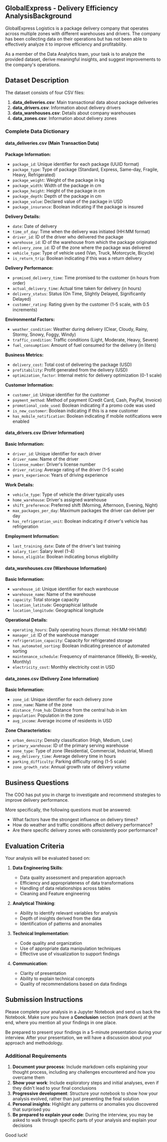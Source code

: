 ## GlobalExpress - Delivery Efficiency AnalysisBackground

GlobalExpress Logistics is a package delivery company that operates across multiple zones with different warehouses and drivers. The company has been collecting data on their operations but has not been able to effectively analyze it to improve efficiency and profitability.

As a member of the Data Analytics team, your task is to analyze the provided dataset, derive meaningful insights, and suggest improvements to the company's operations.

## Dataset Description

The dataset consists of four CSV files:

1. **data_deliveries.csv**: Main transactional data about package deliveries
2. **data_drivers.csv**: Information about delivery drivers
3. **data_warehouses.csv**: Details about company warehouses
4. **data_zones.csv**: Information about delivery zones

### Complete Data Dictionary

#### data_deliveries.csv (Main Transaction Data)

**Package Information:**
- `package_id`: Unique identifier for each package (UUID format)
- `package_type`: Type of package (Standard, Express, Same-day, Fragile, Heavy, Refrigerated)
- `package_weight`: Weight of the package in kg
- `package_width`: Width of the package in cm
- `package_height`: Height of the package in cm
- `package_depth`: Depth of the package in cm
- `package_value`: Declared value of the package in USD
- `package_insurance`: Boolean indicating if the package is insured

**Delivery Details:**
- `date`: Date of delivery
- `time_of_day`: Time when the delivery was initiated (HH:MM format)
- `driver_id`: ID of the driver who delivered the package
- `warehouse_id`: ID of the warehouse from which the package originated
- `delivery_zone_id`: ID of the zone where the package was delivered
- `vehicle_type`: Type of vehicle used (Van, Truck, Motorcycle, Bicycle)
- `is_return_trip`: Boolean indicating if this was a return delivery

**Delivery Performance:**
- `promised_delivery_time`: Time promised to the customer (in hours from order)
- `actual_delivery_time`: Actual time taken for delivery (in hours)
- `delivery_status`: Status (On Time, Slightly Delayed, Significantly Delayed)
- `customer_rating`: Rating given by the customer (1-5 scale, with 0.5 increments)

**Environmental Factors:**
- `weather_condition`: Weather during delivery (Clear, Cloudy, Rainy, Stormy, Snowy, Foggy, Windy)
- `traffic_condition`: Traffic conditions (Light, Moderate, Heavy, Severe)
- `fuel_consumption`: Amount of fuel consumed for the delivery (in liters)

**Business Metrics:**
- `delivery_cost`: Total cost of delivering the package (USD)
- `profitability`: Profit generated from the delivery (USD)
- `optimization_factor`: Internal metric for delivery optimization (0-1 scale)

**Customer Information:**
- `customer_id`: Unique identifier for the customer
- `payment_method`: Method of payment (Credit Card, Cash, PayPal, Invoice)
- `promotional_code_used`: Boolean indicating if a promo code was used
- `is_new_customer`: Boolean indicating if this is a new customer
- `has_mobile_notification`: Boolean indicating if mobile notifications were enabled

#### data_drivers.csv (Driver Information)

**Basic Information:**
- `driver_id`: Unique identifier for each driver
- `driver_name`: Name of the driver
- `license_number`: Driver's license number
- `driver_rating`: Average rating of the driver (1-5 scale)
- `years_experience`: Years of driving experience

**Work Details:**
- `vehicle_type`: Type of vehicle the driver typically uses
- `home_warehouse`: Driver's assigned warehouse
- `shift_preference`: Preferred shift (Morning, Afternoon, Evening, Night)
- `max_packages_per_day`: Maximum packages the driver can deliver per day
- `has_refrigeration_unit`: Boolean indicating if driver's vehicle has refrigeration

**Employment Information:**
- `last_training_date`: Date of the driver's last training
- `salary_tier`: Salary level (1-4)
- `bonus_eligible`: Boolean indicating bonus eligibility

#### data_warehouses.csv (Warehouse Information)

**Basic Information:**
- `warehouse_id`: Unique identifier for each warehouse
- `warehouse_name`: Name of the warehouse
- `capacity`: Total storage capacity
- `location_latitude`: Geographical latitude
- `location_longitude`: Geographical longitude

**Operational Details:**
- `operating_hours`: Daily operating hours (format: HH:MM-HH:MM)
- `manager_id`: ID of the warehouse manager
- `refrigeration_capacity`: Capacity for refrigerated storage
- `has_automated_sorting`: Boolean indicating presence of automated sorting
- `maintenance_schedule`: Frequency of maintenance (Weekly, Bi-weekly, Monthly)
- `electricity_cost`: Monthly electricity cost in USD

#### data_zones.csv (Delivery Zone Information)

**Basic Information:**
- `zone_id`: Unique identifier for each delivery zone
- `zone_name`: Name of the zone
- `distance_from_hub`: Distance from the central hub in km
- `population`: Population in the zone
- `avg_income`: Average income of residents in USD

**Zone Characteristics:**
- `urban_density`: Density classification (High, Medium, Low)
- `primary_warehouse`: ID of the primary serving warehouse
- `zone_type`: Type of zone (Residential, Commercial, Industrial, Mixed)
- `avg_delivery_time`: Average delivery time in hours
- `parking_difficulty`: Parking difficulty rating (1-5 scale)
- `zone_growth_rate`: Annual growth rate of delivery volume

## Business Questions

The COO has put you in charge to investigate and recommend strategies to improve delivery performance.

More specifically, the following questions must be answered:

- What factors have the strongest influence on delivery times?
- How do weather and traffic conditions affect delivery performance?
- Are there specific delivery zones with consistently poor performance?

## Evaluation Criteria

Your analysis will be evaluated based on:

1. **Data Engineering Skills**:

   - Data quality assessment and preparation approach
   - Efficiency and appropriateness of data transformations
   - Handling of data relationships across tables
   - Cleaning and Feature engineering
2. **Analytical Thinking**:

   - Ability to identify relevant variables for analysis
   - Depth of insights derived from the data
   - Identification of patterns and anomalies
3. **Technical Implementation**:

   - Code quality and organization
   - Use of appropriate data manipulation techniques
   - Effective use of visualization to support findings
4. **Communication**:

   - Clarity of presentation
   - Ability to explain technical concepts
   - Quality of recommendations based on data findings

## Submission Instructions

Please complete your analysis in a Jupyter Notebook and send us back the Notebook. Make sure you have a **Conclusion** section (mark down) at the end, where you mention all your findings in one place.

 Be prepared to present your findings in a 5-minute presentation during your interview. After your presentation, we will have a discussion about your approach and methodology.

### Additional Requirements

1. **Document your process**: Include markdown cells explaining your thought process, including any challenges encountered and how you overcame them
2. **Show your work**: Include exploratory steps and initial analyses, even if they didn't lead to your final conclusions
3. **Progressive development**: Structure your notebook to show how your analysis evolved, rather than just presenting the final solution
4. **Personal insights**: Highlight any patterns or anomalies you discovered that surprised you
5. **Be prepared to explain your code**: During the interview, you may be asked to walk through specific parts of your analysis and explain your decisions

Good luck!
